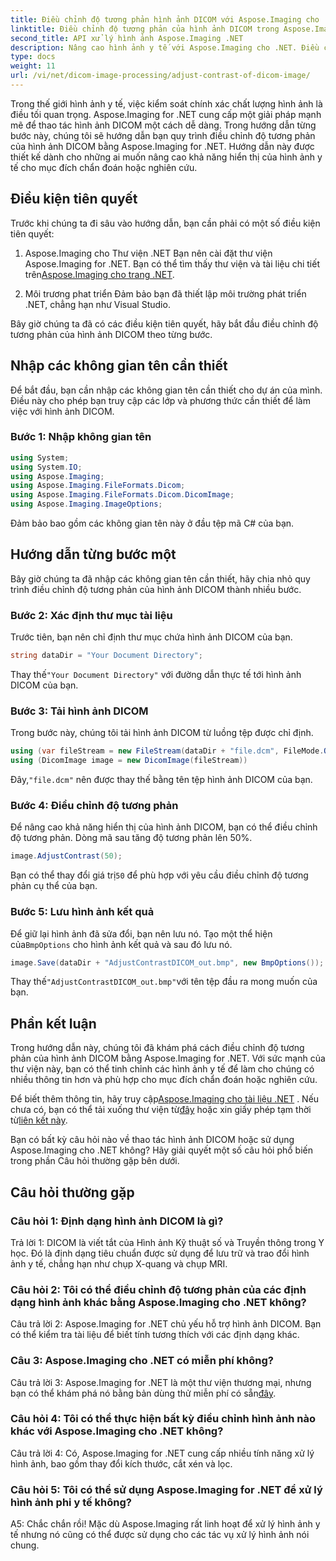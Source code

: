 ```yaml
---
title: Điều chỉnh độ tương phản hình ảnh DICOM với Aspose.Imaging cho .NET
linktitle: Điều chỉnh độ tương phản của hình ảnh DICOM trong Aspose.Imaging for .NET
second_title: API xử lý hình ảnh Aspose.Imaging .NET
description: Nâng cao hình ảnh y tế với Aspose.Imaging cho .NET. Điều chỉnh độ tương phản hình ảnh DICOM bằng các bước đơn giản.
type: docs
weight: 11
url: /vi/net/dicom-image-processing/adjust-contrast-of-dicom-image/
---
```

Trong thế giới hình ảnh y tế, việc kiểm soát chính xác chất lượng hình ảnh là điều tối quan trọng. Aspose.Imaging for .NET cung cấp một giải pháp mạnh mẽ để thao tác hình ảnh DICOM một cách dễ dàng. Trong hướng dẫn từng bước này, chúng tôi sẽ hướng dẫn bạn quy trình điều chỉnh độ tương phản của hình ảnh DICOM bằng Aspose.Imaging for .NET. Hướng dẫn này được thiết kế dành cho những ai muốn nâng cao khả năng hiển thị của hình ảnh y tế cho mục đích chẩn đoán hoặc nghiên cứu. 

## Điều kiện tiên quyết

Trước khi chúng ta đi sâu vào hướng dẫn, bạn cần phải có một số điều kiện tiên quyết:

1. Aspose.Imaging cho Thư viện .NET
 Bạn nên cài đặt thư viện Aspose.Imaging for .NET. Bạn có thể tìm thấy thư viện và tài liệu chi tiết trên[Aspose.Imaging cho trang .NET](https://reference.aspose.com/imaging/net/).

2. Môi trương phat triển
Đảm bảo bạn đã thiết lập môi trường phát triển .NET, chẳng hạn như Visual Studio.

Bây giờ chúng ta đã có các điều kiện tiên quyết, hãy bắt đầu điều chỉnh độ tương phản của hình ảnh DICOM theo từng bước.

## Nhập các không gian tên cần thiết

Để bắt đầu, bạn cần nhập các không gian tên cần thiết cho dự án của mình. Điều này cho phép bạn truy cập các lớp và phương thức cần thiết để làm việc với hình ảnh DICOM.

### Bước 1: Nhập không gian tên

```csharp
using System;
using System.IO;
using Aspose.Imaging;
using Aspose.Imaging.FileFormats.Dicom;
using Aspose.Imaging.FileFormats.Dicom.DicomImage;
using Aspose.Imaging.ImageOptions;
```

Đảm bảo bao gồm các không gian tên này ở đầu tệp mã C# của bạn.

## Hướng dẫn từng bước một

Bây giờ chúng ta đã nhập các không gian tên cần thiết, hãy chia nhỏ quy trình điều chỉnh độ tương phản của hình ảnh DICOM thành nhiều bước.

### Bước 2: Xác định thư mục tài liệu

Trước tiên, bạn nên chỉ định thư mục chứa hình ảnh DICOM của bạn.

```csharp
string dataDir = "Your Document Directory";
```

 Thay thế`"Your Document Directory"` với đường dẫn thực tế tới hình ảnh DICOM của bạn.

### Bước 3: Tải hình ảnh DICOM

Trong bước này, chúng tôi tải hình ảnh DICOM từ luồng tệp được chỉ định.

```csharp
using (var fileStream = new FileStream(dataDir + "file.dcm", FileMode.Open, FileAccess.Read))
using (DicomImage image = new DicomImage(fileStream))
```

 Đây,`"file.dcm"` nên được thay thế bằng tên tệp hình ảnh DICOM của bạn.

### Bước 4: Điều chỉnh độ tương phản

Để nâng cao khả năng hiển thị của hình ảnh DICOM, bạn có thể điều chỉnh độ tương phản. Dòng mã sau tăng độ tương phản lên 50%.

```csharp
image.AdjustContrast(50);
```

 Bạn có thể thay đổi giá trị`50` để phù hợp với yêu cầu điều chỉnh độ tương phản cụ thể của bạn.

### Bước 5: Lưu hình ảnh kết quả

 Để giữ lại hình ảnh đã sửa đổi, bạn nên lưu nó. Tạo một thể hiện của`BmpOptions` cho hình ảnh kết quả và sau đó lưu nó.

```csharp
image.Save(dataDir + "AdjustContrastDICOM_out.bmp", new BmpOptions());
```

 Thay thế`"AdjustContrastDICOM_out.bmp"`với tên tệp đầu ra mong muốn của bạn.

## Phần kết luận

Trong hướng dẫn này, chúng tôi đã khám phá cách điều chỉnh độ tương phản của hình ảnh DICOM bằng Aspose.Imaging for .NET. Với sức mạnh của thư viện này, bạn có thể tinh chỉnh các hình ảnh y tế để làm cho chúng có nhiều thông tin hơn và phù hợp cho mục đích chẩn đoán hoặc nghiên cứu.

 Để biết thêm thông tin, hãy truy cập[Aspose.Imaging cho tài liệu .NET](https://reference.aspose.com/imaging/net/) . Nếu chưa có, bạn có thể tải xuống thư viện từ[đây](https://releases.aspose.com/imaging/net/) hoặc xin giấy phép tạm thời từ[liên kết này](https://purchase.aspose.com/temporary-license/).

Bạn có bất kỳ câu hỏi nào về thao tác hình ảnh DICOM hoặc sử dụng Aspose.Imaging cho .NET không? Hãy giải quyết một số câu hỏi phổ biến trong phần Câu hỏi thường gặp bên dưới.

## Câu hỏi thường gặp

### Câu hỏi 1: Định dạng hình ảnh DICOM là gì?

Trả lời 1: DICOM là viết tắt của Hình ảnh Kỹ thuật số và Truyền thông trong Y học. Đó là định dạng tiêu chuẩn được sử dụng để lưu trữ và trao đổi hình ảnh y tế, chẳng hạn như chụp X-quang và chụp MRI.

### Câu hỏi 2: Tôi có thể điều chỉnh độ tương phản của các định dạng hình ảnh khác bằng Aspose.Imaging cho .NET không?

Câu trả lời 2: Aspose.Imaging for .NET chủ yếu hỗ trợ hình ảnh DICOM. Bạn có thể kiểm tra tài liệu để biết tính tương thích với các định dạng khác.

### Câu 3: Aspose.Imaging cho .NET có miễn phí không?

 Câu trả lời 3: Aspose.Imaging for .NET là một thư viện thương mại, nhưng bạn có thể khám phá nó bằng bản dùng thử miễn phí có sẵn[đây](https://releases.aspose.com/).

### Câu hỏi 4: Tôi có thể thực hiện bất kỳ điều chỉnh hình ảnh nào khác với Aspose.Imaging cho .NET không?

Câu trả lời 4: Có, Aspose.Imaging for .NET cung cấp nhiều tính năng xử lý hình ảnh, bao gồm thay đổi kích thước, cắt xén và lọc.

### Câu hỏi 5: Tôi có thể sử dụng Aspose.Imaging for .NET để xử lý hình ảnh phi y tế không?

A5: Chắc chắn rồi! Mặc dù Aspose.Imaging rất linh hoạt để xử lý hình ảnh y tế nhưng nó cũng có thể được sử dụng cho các tác vụ xử lý hình ảnh nói chung.